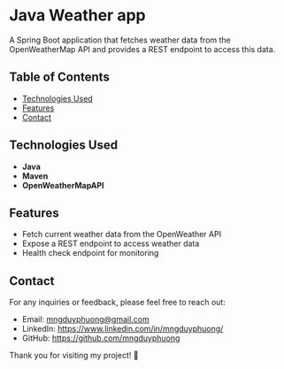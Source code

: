 # Java Weather app

A Spring Boot application that fetches weather data from the OpenWeatherMap API and provides a REST endpoint to access this data.

## Table of Contents

- [Technologies Used](#technologies-used)
- [Features](#features)
- [Contact](#contact)

## Technologies Used

- **Java**
- **Maven**
- **OpenWeatherMapAPI**

## Features

- Fetch current weather data from the OpenWeather API
- Expose a REST endpoint to access weather data
- Health check endpoint for monitoring

## Contact

For any inquiries or feedback, please feel free to reach out:

- Email: mngduyphuong@gmail.com
- LinkedIn: https://www.linkedin.com/in/mngduyphuong/
- GitHub: https://github.com/mngduyphuong

Thank you for visiting my project! 🎉
